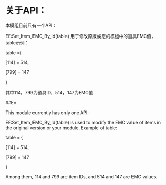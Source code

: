 # 关于API：

本模组目前只有一个API：

EE:Set_Item_EMC_By_Id(table)  用于修改原版或您的模组中的道具EMC值，table示例：

table ={

[114] = 514,

[799] = 147

}

其中114，799为道具ID，514，147为EMC值

##En

This module currently has only one API:

EE:Set_Item_EMC_By_Id(table) is used to modify the EMC value of items in the original version or your module. Example of table:

table = {

[114] = 514,

[799] = 147

}

Among them, 114 and 799 are item IDs, and 514 and 147 are EMC values.
